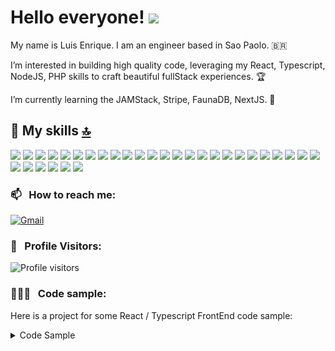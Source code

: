
# Hello everyone! <img src="https://raw.githubusercontent.com/MartinHeinz/MartinHeinz/master/wave.gif" width="30px">

My name is Luis Enrique. I am an engineer based in Sao Paolo. 🇧🇷

I’m interested in building high quality code, leveraging my React, Typescript, NodeJS, PHP skills to craft beautiful fullStack experiences. 🏆     

I’m currently learning the JAMStack, Stripe, FaunaDB, NextJS. 🌱     


## 🚀 My skills [🔝](#welcome-badges-4-readmemd-profile)




<img src="https://img.shields.io/badge/HTML5-E34F26?style=for-the-badge&logo=html5&logoColor=white" /> <img src="https://img.shields.io/badge/CSS3-1572B6?style=for-the-badge&logo=css3&logoColor=white" />  <img src="https://img.shields.io/badge/JavaScript-F7DF1E?style=for-the-badge&logo=javascript&logoColor=black" /> <img src="https://img.shields.io/badge/React-20232A?style=for-the-badge&logo=react&logoColor=61DAFB" /> <img src="https://img.shields.io/badge/TypeScript-007ACC?style=for-the-badge&logo=typescript&logoColor=white" /> <img src="https://img.shields.io/badge/Node.js-43853D?style=for-the-badge&logo=node.js&logoColor=white" />    <img src="https://img.shields.io/badge/Express.js-000000?style=for-the-badge&logo=express&logoColor=white"/> <img src="https://img.shields.io/badge/next.js-000000?style=for-the-badge&logo=next.js&logoColor=white"/>    <img src="https://img.shields.io/badge/Saas-CC6699?style=for-the-badge&logo=sass&logoColor=white" /> <img src="https://img.shields.io/badge/styled--components-DB7093?style=for-the-badge&logo=styled-components&logoColor=white" /> <img src="https://img.shields.io/badge/C-00599C?style=for-the-badge&logo=c&logoColor=white" />  <img src="https://img.shields.io/badge/C%2B%2B-00599C?style=for-the-badge&logo=c%2B%2B&logoColor=white" />  <img src="https://img.shields.io/badge/C%23-239120?style=for-the-badge&logo=c-sharp&logoColor=white" />  <img src="https://img.shields.io/badge/PHP-777BB4?style=for-the-badge&logo=php&logoColor=white" />    <img src="https://img.shields.io/badge/React_Native-20232A?style=for-the-badge&logo=react&logoColor=61DAFB" />    <img src="https://img.shields.io/badge/Redux-593D88?style=for-the-badge&logo=redux&logoColor=white" />  <img src="https://img.shields.io/badge/React_Router-CA4245?style=for-the-badge&logo=react-router&logoColor=white" />  <img src="https://img.shields.io/badge/MySQL-00000F?style=for-the-badge&logo=mysql&logoColor=white" />  <img src="https://img.shields.io/badge/PostgreSQL-316192?style=for-the-badge&logo=postgresql&logoColor=white" />  <img src="https://img.shields.io/badge/MongoDB-4EA94B?style=for-the-badge&logo=mongodb&logoColor=white" />  <img src="https://img.shields.io/badge/SQLite-07405E?style=for-the-badge&logo=sqlite&logoColor=white" />  <img src="https://img.shields.io/badge/GraphQl-E10098?style=for-the-badge&logo=graphql&logoColor=white" />  <img src="https://img.shields.io/badge/Netlify-00C7B7?style=for-the-badge&logo=netlify&logoColor=white" />  <img src="https://img.shields.io/badge/Heroku-430098?style=for-the-badge&logo=heroku&logoColor=white" />  <img src="https://img.shields.io/badge/Amazon_AWS-232F3E?style=for-the-badge&logo=amazon-aws&logoColor=white" />  <img src="https://img.shields.io/badge/Google_Cloud-4285F4?style=for-the-badge&logo=google-cloud&logoColor=white" />  <img src="https://img.shields.io/badge/Visual_Studio_Code-0078D4?style=for-the-badge&logo=visual%20studio%20code&logoColor=white" />  <img src="https://img.shields.io/badge/Docker-2CA5E0?style=for-the-badge&logo=docker&logoColor=white"/>  <img src="https://img.shields.io/badge/Git-F05032?style=for-the-badge&logo=git&logoColor=white"/> <img src="https://img.shields.io/badge/npm-CB3837?style=for-the-badge&logo=npm&logoColor=white"/>  <img src="https://img.shields.io/badge/Yarn-2C8EBB?style=for-the-badge&logo=yarn&logoColor=white"/>








### 📫 &nbsp; How to reach me:

<a href="mailto:luisen.goscas@gmail.com"><img alt="Gmail" src="https://img.shields.io/badge/Gmail-D14836?style=flat&logo=gmail&logoColor=white" /></a>

### 🤝 &nbsp; Profile Visitors:

![Profile visitors](https://visitor-badge.glitch.me/badge?page_id=octopus-coder.visitor-badge)


### 🧑🏻‍💻 &nbsp; Code sample:

Here is a project for some React / Typescript FrontEnd code sample:

  <details>
<summary>Code Sample</summary>
  
https://github.com/octopus-coder/music-player-react-typescript
![Library On](https://github.com/octopus-coder/music-player-react-typescript/raw/master/music_player_library.png?raw=true"Title")
 
 </details>





<!---
octopus-coder/octopus-coder is a ✨ special ✨ repository because its `README.md` (this file) appears on your GitHub profile.
You can click the Preview link to take a look at your changes.
--->
